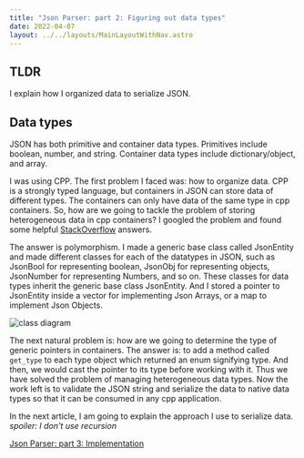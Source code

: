 ```yaml
---
title: "Json Parser: part 2: Figuring out data types"
date: 2022-04-07
layout: ../../layouts/MainLayoutWithNav.astro
---
```


## TLDR

I explain how I organized data to serialize JSON.

## Data types

JSON has both primitive and container data types. Primitives include boolean, number, and string. Container data types include dictionary/object, and array.

I was using CPP. The first problem I faced was: how to organize data. CPP is a strongly typed language, but containers in JSON can store data of different types. The containers can only have data of the same type in cpp containers. So, how are we going to tackle the problem of storing heterogeneous data in cpp containers? I googled the problem and found some helpful [StackOverflow](https://stackoverflow.com/questions/19543326/datatypes-for-representing-json-in-c) answers.

The answer is polymorphism. I made a generic base class called JsonEntity and made different classes for each of the datatypes in JSON, such as JsonBool for representing boolean, JsonObj for representing objects, JsonNumber for representing Numbers, and so on. These classes for data types inherit the generic base class JsonEntity. And I stored a pointer to JsonEntity inside a vector for implementing Json Arrays, or a map to implement Json Objects.

![class diagram](/assets/json.drawio.svg)

The next natural problem is: how are we going to determine the type of generic pointers in containers. The answer is: to add a method called `get_type` to each type object which returned an enum signifying type. And then, we would cast the pointer to its type before working with it.
Thus we have solved the problem of managing heterogeneous data types. Now the work left is to validate the JSON string and serialize the data to native data types so that it can be consumed in any cpp application.

In the next article, I am going to explain the approach I use to serialize data. _spoiler: I don't use recursion_

[Json Parser: part 3: Implementation](/p_blog/articles/json_parser_part_3)
